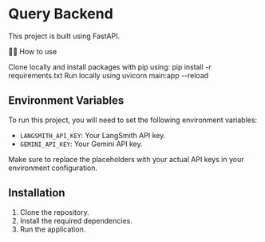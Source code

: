 # Query Backend

This project is built using FastAPI.

💁‍♀️ How to use

Clone locally and install packages with pip using:
        pip install -r requirements.txt
Run locally using 
        uvicorn main:app --reload


## Environment Variables

To run this project, you will need to set the following environment variables:

- `LANGSMITH_API_KEY`: Your LangSmith API key.
- `GEMINI_API_KEY`: Your Gemini API key.

Make sure to replace the placeholders with your actual API keys in your environment configuration.

## Installation

1. Clone the repository.
2. Install the required dependencies.
3. Run the application.
